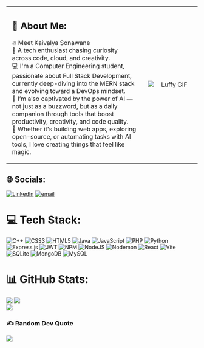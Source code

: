 <table style="width: 100%; border-collapse: collapse; border: none;">
  <tr style="border: none;">
    <td style="padding-left: 15px; vertical-align: middle; border: none; width: 70%;">
      <h2>💫 About Me:</h2>
      <p>
        🔥 Meet Kaivalya Sonawane<br>
        🚀 A tech enthusiast chasing curiosity across code, cloud, and creativity.<br>
        💻 I'm a Computer Engineering student, passionate about Full Stack Development, currently deep-diving into the MERN stack and evolving toward a DevOps mindset.<br>
        🤖 I’m also captivated by the power of AI — not just as a buzzword, but as a daily companion through tools that boost productivity, creativity, and code quality.<br>
        🧠 Whether it's building web apps, exploring open-source, or automating tasks with AI tools, I love creating things that feel like magic.
      </p>
    </td>
    <td style="width: 30%; vertical-align: middle; text-align: center; border: none; padding-left: 20px;">
      <img src="https://i.pinimg.com/originals/d9/f6/b7/d9f6b7bed716e54bf9ee96f74da84c14.gif" alt="Luffy GIF" style="max-width: 180px; height: auto; display: block; margin: 0 auto;" />
    </td>
  </tr>
</table>





## 🌐 Socials:
[![LinkedIn](https://img.shields.io/badge/LinkedIn-%230077B5.svg?logo=linkedin&logoColor=white)](https://linkedin.com/in/kaivalya-sonawane-938324325) [![email](https://img.shields.io/badge/Email-D14836?logo=gmail&logoColor=white)](mailto:kaivalya775@gmail.com) 

# 💻 Tech Stack:
![C++](https://img.shields.io/badge/c++-%2300599C.svg?style=for-the-badge&logo=c%2B%2B&logoColor=white) ![CSS3](https://img.shields.io/badge/css3-%231572B6.svg?style=for-the-badge&logo=css3&logoColor=white) ![HTML5](https://img.shields.io/badge/html5-%23E34F26.svg?style=for-the-badge&logo=html5&logoColor=white) ![Java](https://img.shields.io/badge/java-%23ED8B00.svg?style=for-the-badge&logo=openjdk&logoColor=white) ![JavaScript](https://img.shields.io/badge/javascript-%23323330.svg?style=for-the-badge&logo=javascript&logoColor=%23F7DF1E) ![PHP](https://img.shields.io/badge/php-%23777BB4.svg?style=for-the-badge&logo=php&logoColor=white) ![Python](https://img.shields.io/badge/python-3670A0?style=for-the-badge&logo=python&logoColor=ffdd54) ![Express.js](https://img.shields.io/badge/express.js-%23404d59.svg?style=for-the-badge&logo=express&logoColor=%2361DAFB) ![JWT](https://img.shields.io/badge/JWT-black?style=for-the-badge&logo=JSON%20web%20tokens) ![NPM](https://img.shields.io/badge/NPM-%23CB3837.svg?style=for-the-badge&logo=npm&logoColor=white) ![NodeJS](https://img.shields.io/badge/node.js-6DA55F?style=for-the-badge&logo=node.js&logoColor=white) ![Nodemon](https://img.shields.io/badge/NODEMON-%23323330.svg?style=for-the-badge&logo=nodemon&logoColor=%BBDEAD) ![React](https://img.shields.io/badge/react-%2320232a.svg?style=for-the-badge&logo=react&logoColor=%2361DAFB)  ![Vite](https://img.shields.io/badge/vite-%23646CFF.svg?style=for-the-badge&logo=vite&logoColor=white) ![SQLite](https://img.shields.io/badge/sqlite-%2307405e.svg?style=for-the-badge&logo=sqlite&logoColor=white) ![MongoDB](https://img.shields.io/badge/MongoDB-%234ea94b.svg?style=for-the-badge&logo=mongodb&logoColor=white) ![MySQL](https://img.shields.io/badge/mysql-4479A1.svg?style=for-the-badge&logo=mysql&logoColor=white)
# 📊 GitHub Stats:
![](https://github-readme-stats.vercel.app/api?username=kaival775&theme=chartreuse-dark&hide_border=true&include_all_commits=true&count_private=true)
![](https://nirzak-streak-stats.vercel.app/?user=kaival775&theme=chartreuse-dark&hide_border=true)<br/>
![](https://github-readme-stats.vercel.app/api/top-langs/?username=kaival775&theme=chartreuse-dark&hide_border=true&include_all_commits=true&count_private=true&layout=compact)

### ✍️ Random Dev Quote
![](https://quotes-github-readme.vercel.app/api?type=horizontal&theme=dark)

<!-- Proudly created with GPRM ( https://gprm.itsvg.in ) -->
